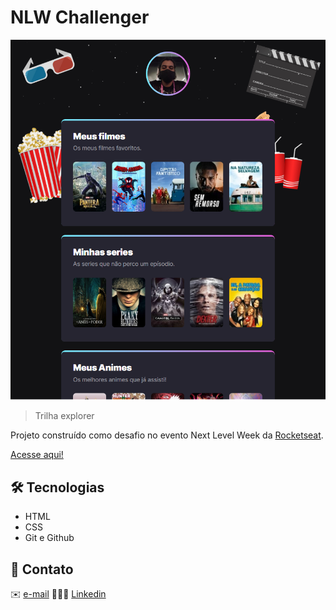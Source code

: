 # NLW Challenger

![preview](./.github/preview.png)

>Trilha explorer

Projeto construído como desafio no evento Next Level Week da [Rocketseat](https://www.rocketseat.com.br).

[Acesse aqui!](https://leydilson-silva.github.io/nlw-movie-explorer/)

## 🛠️ Tecnologias

- HTML
- CSS
- Git e Github


## 🌟 Contato
✉️ [e-mail](https://www.linkedin.com/in/leydilson/)
👩🏽‍💼 [Linkedin](https://www.linkedin.com/in/leydilson/)